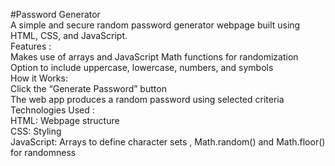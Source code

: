 #Password Generator <br>
A simple and secure random password generator webpage built using HTML, CSS, and JavaScript.
<br>
Features : <br>
Makes use of arrays and JavaScript Math functions for randomization
<br>
Option to include uppercase, lowercase, numbers, and symbols 
<br>
How it Works: <br>
Click the “Generate Password” button
<br>
The web app produces a random password using selected criteria
<br>
Technologies Used : <br>
HTML: Webpage structure
<br>
CSS: Styling 
<br>
JavaScript: Arrays to define character sets , Math.random() and Math.floor() for randomness
